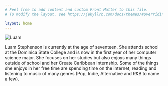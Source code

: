 ```yaml
---
# Feel free to add content and custom Front Matter to this file.
# To modify the layout, see https://jekyllrb.com/docs/themes/#overriding-theme-defaults

layout: home
---
```


![Luam](https://i0.wp.com/createcaribbean.org/create/wp-content/uploads/2022/04/IMG_5977-scaled.jpg?resize=1153%2C1536&ssl=1)

Luam Stephenson is currently at the age of seventeen. She attends school at the Dominica State College and is now in the first year of her computer science major. She focuses on her studies but also enjoys many things outside of school and her Create Caribbean Internship. Some of the things she enjoys in her free time are spending time on the internet, reading and listening to music of many genres (Pop, Indie, Alternative and R&B to name a few).
